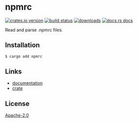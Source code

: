 # npmrc
[![crates.io version][1]][2] [![build status][3]][4]
[![downloads][5]][6] [![docs.rs docs][7]][8]

Read and parse .npmrc files.

## Installation
```sh
$ cargo add npmrc
```

## Links
- [documentation][8]
- [crate][2]

## License
[Apache-2.0](./LICENSE)

[1]: https://img.shields.io/crates/v/npmrc.svg?style=flat-square
[2]: https://crates.io/crate/npmrc
[3]: https://img.shields.io/travis/yoshuawuyts/npmrc.svg?style=flat-square
[4]: https://travis-ci.org/yoshuawuyts/npmrc
[5]: https://img.shields.io/crates/d/npmrc.svg?style=flat-square
[6]: https://crates.io/crates/npmrc
[7]: https://docs.rs/npmrc/badge.svg
[8]: https://docs.rs/npmrc
